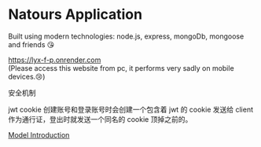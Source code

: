 # Natours Application

Built using modern technologies: node.js, express, mongoDb, mongoose and friends 😘

https://lyx-f-p.onrender.com  
(Please access this website from pc, it performs very sadly on mobile devices.😢)

安全机制

jwt cookie 创建账号和登录账号时会创建一个包含着 jwt 的 cookie 发送给 client 作为通行证，登出时就发送一个同名的 cookie 顶掉之前的。

<a href="https://github.com/isyourhand/Natours_mongoose_nodejs_midSizeProject/tree/master/models#model-introduction">Model Introduction</a>
